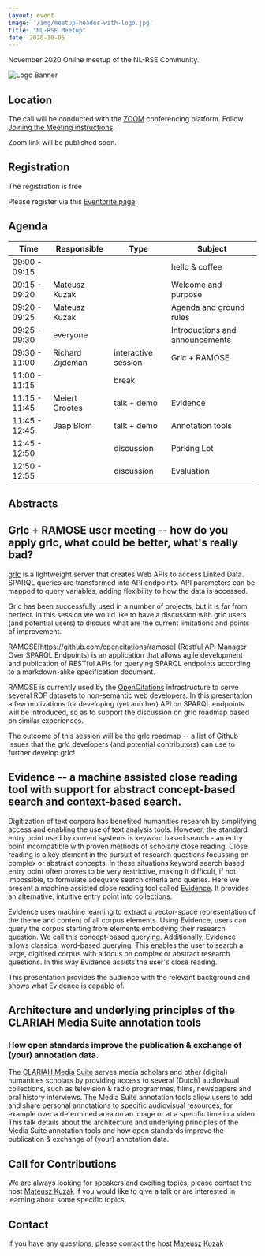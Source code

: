 ```yaml
---
layout: event
image: '/img/meetup-header-with-logo.jpg'
title: "NL-RSE Meetup"
date: 2020-10-05
---
```


November 2020 Online meetup of the NL-RSE Community.
<!--break-->
![Logo Banner](/img/meetups/logo-banner.jpg)

## Location
The call will be conducted with the [ZOOM](https://zoom.us) conferencing platform. Follow [Joining the Meeting instructions](https://support.zoom.us/hc/en-us/articles/201362193-Joining-a-Meeting).

Zoom link will be published soon.

## Registration
The registration is free<br />

Please register via this [Eventbrite page](https://www.eventbrite.co.uk/e/nl-rse-meetup-november-20-2020-tickets-126405926529).

## Agenda

| Time | Responsible | Type | Subject |
| --- | ------------ | ---- | ------- |
| 09:00 - 09:15 | | | hello & coffee |
| 09:15 - 09:20 | Mateusz Kuzak | | Welcome and purpose |
| 09:20 - 09:25 | Mateusz Kuzak | | Agenda and ground rules |
| 09:25 - 09:30 | everyone | | Introductions and announcements |
| 09:30 - 11:00 | Richard Zijdeman | interactive session | Grlc + RAMOSE |
| 11:00 - 11:15 |  | break |  |
| 11:15 - 11:45 | Meiert Grootes | talk + demo | Evidence |
| 11:45 - 12:45 | Jaap Blom | talk + demo | Annotation tools |
| 12:45 - 12:50 | | discussion | Parking Lot |
| 12:50 - 12:55 | | discussion | Evaluation |

## Abstracts
## Grlc + RAMOSE user meeting -- how do you apply grlc, what could be better, what's really bad?
[grlc](https://github.com/CLARIAH/grlc) is a lightweight server that creates Web APIs to access Linked Data. SPARQL queries are transformed into API endpoints. API parameters can be mapped to query variables, adding flexibility to how the data is accessed.

Grlc has been successfully used in a number of projects, but it is far from perfect. In this session we would like to have a discussion with grlc users (and potential users) to discuss what are the current limitations and points of improvement.

RAMOSE[https://github.com/opencitations/ramose] (Restful API Manager Over SPARQL Endpoints) is an application that allows agile development and publication of RESTful APIs for querying SPARQL endpoints according to a markdown-alike specification document.

RAMOSE is currently used by the [OpenCitations](http://opencitations.net/) infrastructure to serve several RDF datasets to non-semantic web developers. In this presentation a few motivations for developing (yet another) API on SPARQL endpoints will be introduced, so as to support the discussion on grlc roadmap based on similar experiences.

The outcome of this session will be the grlc roadmap -- a list of Github issues that the grlc developers (and potential contributors) can use to further develop grlc!

## Evidence -- a machine assisted close reading tool with support for abstract concept-based search and context-based search.
Digitization of text corpora has benefited humanities research by simplifying access and enabling the use of text analysis tools. However, the standard entry point used by current systems is keyword based search - an entry point incompatible with proven methods of scholarly close reading. Close reading is a key element in the pursuit of research questions focussing on complex or abstract concepts. In these situations keyword search based entry point often proves to be very restrictive, making it difficult, if not impossible, to formulate adequate search criteria and queries. Here we present a machine assisted close reading tool called [Evidence](https://research-software.nl/software/evidence). It provides an alternative, intuitive entry point into collections.

Evidence uses machine learning to extract a vector-space representation of the theme and content of all corpus elements. Using Evidence, users can query the corpus starting from elements embodying their research question. We call this concept-based querying. Additionally, Evidence allows classical word-based querying. This enables the user to search a large, digitised corpus with a focus on complex or abstract research questions. In this way Evidence assists the user's close reading.

This presentation provides the audience with the relevant background and shows what Evidence is capable of.

## Architecture and underlying principles of the CLARIAH Media Suite annotation tools
### How open standards improve the publication & exchange of (your) annotation data.
The [CLARIAH Media Suite](https://mediasuite.clariah.nl/) serves media scholars and other (digital) humanities scholars by providing access to several (Dutch) audiovisual collections, such as television & radio programmes, films, newspapers and oral history interviews. The Media Suite annotation tools allow users to add and share personal annotations to specific audiovisual resources, for example over a determined area on an image or at a specific time in a video. This talk details about the architecture and underlying principles of the Media Suite annotation tools and how open standards improve the publication & exchange of (your) annotation data.

## Call for Contributions
We are always looking for speakers and exciting topics, please contact the host [Mateusz Kuzak](mailto:m.kuzak@esciencecenter.nl) if you would like to give a talk or are interested in learning about some specific topics.

## Contact
If you have any questions, please contact the host [Mateusz Kuzak](mailto:m.kuzak@esciencecenter.nl)

